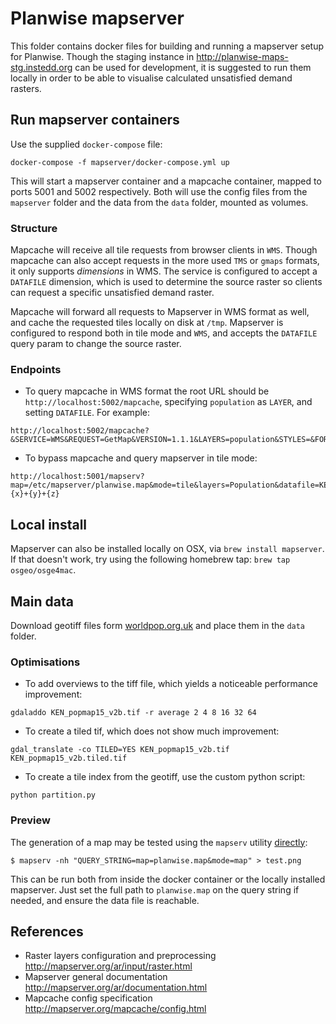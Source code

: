 # Planwise mapserver

This folder contains docker files for building and running a mapserver setup for Planwise. Though the staging instance in http://planwise-maps-stg.instedd.org can be used for development, it is suggested to run them locally in order to be able to visualise calculated unsatisfied demand rasters.

## Run mapserver containers

Use the supplied `docker-compose` file:
```
docker-compose -f mapserver/docker-compose.yml up
```

This will start a mapserver container and a mapcache container, mapped to ports 5001 and 5002 respectively. Both will use the config files from the `mapserver` folder and the data from the `data` folder, mounted as volumes.

### Structure

Mapcache will receive all tile requests from browser clients in `WMS`. Though mapcache can also accept requests in the more used `TMS` or `gmaps` formats, it only supports _dimensions_ in WMS. The service is configured to accept a `DATAFILE` dimension, which is used to determine the source raster so clients can request a specific unsatisfied demand raster.

Mapcache will forward all requests to Mapserver in WMS format as well, and cache the requested tiles locally on disk at `/tmp`. Mapserver is configured to respond both in tile mode and `WMS`, and accepts the `DATAFILE` query param to change the source raster.

### Endpoints

* To query mapcache in WMS format the root URL should be `http://localhost:5002/mapcache`, specifying `population` as `LAYER`, and setting `DATAFILE`. For example:
```
http://localhost:5002/mapcache?&SERVICE=WMS&REQUEST=GetMap&VERSION=1.1.1&LAYERS=population&STYLES=&FORMAT=image%2Fjpeg&TRANSPARENT=true&HEIGHT=256&WIDTH=256&DATAFILE=KEN_popmap15_v2b&SRS=EPSG%3A3857&BBOX=3913575.848201024,-313086.067856082,4070118.882129065,-156543.03392804056
```

*  To bypass mapcache and query mapserver in tile mode:
```
http://localhost:5001/mapserv?map=/etc/mapserver/planwise.map&mode=tile&layers=Population&datafile=KEN_popmap15_v2b&tile={x}+{y}+{z}
```

## Local install

Mapserver can also be installed locally on OSX, via `brew install mapserver`. If that doesn't work, try using the following homebrew tap: `brew tap osgeo/osge4mac`.

## Main data

Download geotiff files form [worldpop.org.uk](http://www.worldpop.org.uk/data/get_data/) and place them in the `data` folder.

### Optimisations

* To add overviews to the tiff file, which yields a noticeable performance improvement:
```
gdaladdo KEN_popmap15_v2b.tif -r average 2 4 8 16 32 64
```

* To create a tiled tif, which does not show much improvement:
```
gdal_translate -co TILED=YES KEN_popmap15_v2b.tif KEN_popmap15_v2b.tiled.tif
```

* To create a tile index from the geotiff, use the custom python script:
```
python partition.py
```

### Preview

The generation of a map may be tested using the `mapserv` utility [directly](http://mapserver.org/ar/cgi/mapserv.html):

`$ mapserv -nh "QUERY_STRING=map=planwise.map&mode=map" > test.png`

This can be run both from inside the docker container or the locally installed mapserver. Just set the full path to `planwise.map` on the query string if needed, and ensure the data file is reachable.

## References

- Raster layers configuration and preprocessing
  http://mapserver.org/ar/input/raster.html
- Mapserver general documentation
  http://mapserver.org/ar/documentation.html
- Mapcache config specification
  http://mapserver.org/mapcache/config.html
